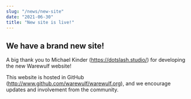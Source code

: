```yaml
---
slug: "/news/new-site"
date: "2021-06-30"
title: "New site is live!"
---
```



## We have a brand new site!

A big thank you to Michael Kinder (https://dotslash.studio/) for developing the new Warewulf website!

This website is hosted in GitHub (http://www.github.com/warewulf/warewulf.org), and we encourage updates and involvement from the community.
